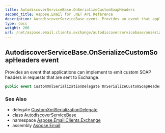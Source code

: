 ```yaml
---
title: AutodiscoverServiceBase.OnSerializeCustomSoapHeaders
second_title: Aspose.Email for .NET API Reference
description: AutodiscoverServiceBase event. Provides an event that applications can implement to emit custom SOAP headers in requests that are sent to Exchange
type: docs
weight: 200
url: /net/aspose.email.clients.exchange/autodiscoverservicebase/onserializecustomsoapheaders/
---
```

## AutodiscoverServiceBase.OnSerializeCustomSoapHeaders event

Provides an event that applications can implement to emit custom SOAP headers in requests that are sent to Exchange.

```csharp
public event CustomXmlSerializationDelegate OnSerializeCustomSoapHeaders;
```

### See Also

* delegate [CustomXmlSerializationDelegate](../../autodiscoverservicebase.customxmlserializationdelegate/)
* class [AutodiscoverServiceBase](../)
* namespace [Aspose.Email.Clients.Exchange](../../autodiscoverservicebase/)
* assembly [Aspose.Email](../../../)



